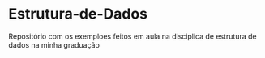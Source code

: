 # Estrutura-de-Dados
Repositório com os exemploes feitos em aula na disciplica de estrutura de dados na minha graduação
